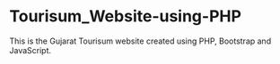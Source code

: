 # Tourisum_Website-using-PHP
This is the Gujarat Tourisum website created using PHP, Bootstrap and JavaScript.
